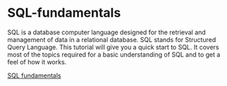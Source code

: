 # SQL-fundamentals

SQL is a database computer language designed for the retrieval and management of data in a relational database. SQL stands for Structured Query Language. This tutorial will give you a quick start to SQL. It covers most of the topics required for a basic understanding of SQL and to get a feel of how it works.

[SQL fundamentals](https://codelearn.io/Learning/Detail/260355)

